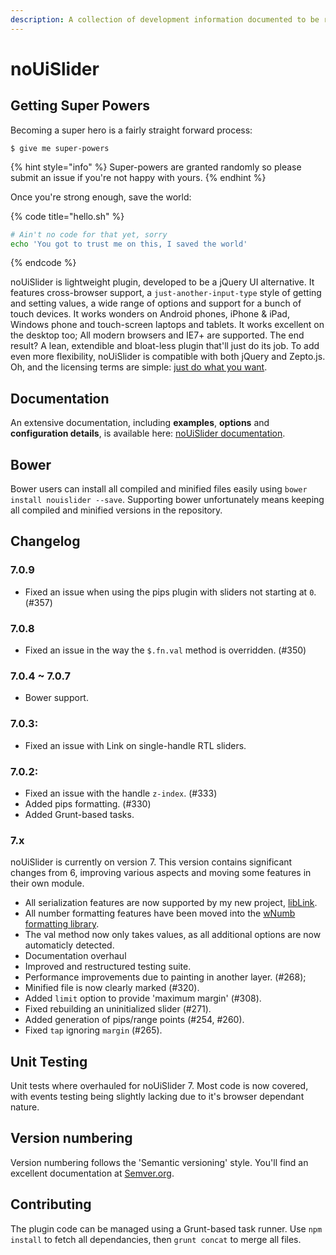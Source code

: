 ```yaml
---
description: A collection of development information documented to be re-used and shared.
---
```


# noUiSlider

## Getting Super Powers

Becoming a super hero is a fairly straight forward process:

```
$ give me super-powers
```

{% hint style="info" %}
 Super-powers are granted randomly so please submit an issue if you're not happy with yours.
{% endhint %}

Once you're strong enough, save the world:

{% code title="hello.sh" %}
```bash
# Ain't no code for that yet, sorry
echo 'You got to trust me on this, I saved the world'
```
{% endcode %}

noUiSlider is lightweight plugin, developed to be a jQuery UI alternative. It features cross-browser support, a `just-another-input-type` style of getting and setting values, a wide range of options and support for a bunch of touch devices. It works wonders on Android phones, iPhone & iPad, Windows phone and touch-screen laptops and tablets. It works excellent on the desktop too; All modern browsers and IE7+ are supported. The end result? A lean, extendible and bloat-less plugin that'll just do its job. To add even more flexibility, noUiSlider is compatible with both jQuery and Zepto.js. Oh, and the licensing terms are simple: [just do what you want](http://www.wtfpl.net/about/).

## Documentation

An extensive documentation, including **examples**, **options** and **configuration details**, is available here: [noUiSlider documentation](http://refreshless.com/nouislider/).

## Bower

Bower users can install all compiled and minified files easily using `bower install nouislider --save`. Supporting bower unfortunately means keeping all compiled and minified versions in the repository.

## Changelog

### 7.0.9

* Fixed an issue when using the pips plugin with sliders not starting at `0`. \(\#357\)

### 7.0.8

* Fixed an issue in the way the `$.fn.val` method is overridden. \(\#350\)

### 7.0.4 ~ 7.0.7

* Bower support.

### 7.0.3:

* Fixed an issue with Link on single-handle RTL sliders.

### 7.0.2:

* Fixed an issue with the handle `z-index`. \(\#333\)
* Added pips formatting. \(\#330\)
* Added Grunt-based tasks.

### 7.x

noUiSlider is currently on version 7. This version contains significant changes from 6, improving various aspects and moving some features in their own module.

* All serialization features are now supported by my new project, [libLink](http://refreshless.com/liblink/).
* All number formatting features have been moved into the [wNumb formatting library](http://refreshless.com/wnumb/).
* The val method now only takes values, as all additional options are now automaticly detected.
* Documentation overhaul
* Improved and restructured testing suite.
* Performance improvements due to painting in another layer. \(\#268\);
* Minified file is now clearly marked \(\#320\).
* Added `limit` option to provide 'maximum margin' \(\#308\).
* Fixed rebuilding an uninitialized slider \(\#271\).
* Added generation of pips/range points \(\#254, \#260\).
* Fixed `tap` ignoring `margin` \(\#265\).

## Unit Testing

Unit tests where overhauled for noUiSlider 7. Most code is now covered, with events testing being slightly lacking due to it's browser dependant nature.

## Version numbering

Version numbering follows the 'Semantic versioning' style. You'll find an excellent documentation at [Semver.org](http://semver.org/).

## Contributing

The plugin code can be managed using a Grunt-based task runner. Use `npm install` to fetch all dependancies, then `grunt concat` to merge all files.

